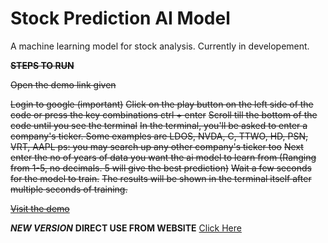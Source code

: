 
# Stock Prediction AI Model

A machine learning model for stock analysis. Currently in developement.

~~**STEPS TO RUN**~~

~~Open the demo link given~~

~~Login to google (important)~~
~~Click on the play button on the left side of the code or press the key combinations  ctrl + enter~~
~~Scroll till the bottom of the code until you see the terminal~~
~~In the terminal, you'll be asked to enter a company's ticker. Some examples are LDOS, NVDA, C, TTWO, HD, PSN, VRT, AAPL ps: you may search up any other company's ticker too~~
~~Next enter the no of years of data you want the ai model to learn from (Ranging from 1-5, no decimals. 5 will give the best prediction)~~
~~Wait a few seconds for the model to train.~~
~~The results will be shown in the terminal itself after multiple seconds of training.~~

~~[Visit the demo](https://colab.research.google.com/drive/1xpMErmFwnoKFlWPugvbqzFJs0a6dhQsa?usp=sharing)~~

***NEW VERSION***
**DIRECT USE FROM WEBSITE**
[Click Here](https://bagesai.me)
 
